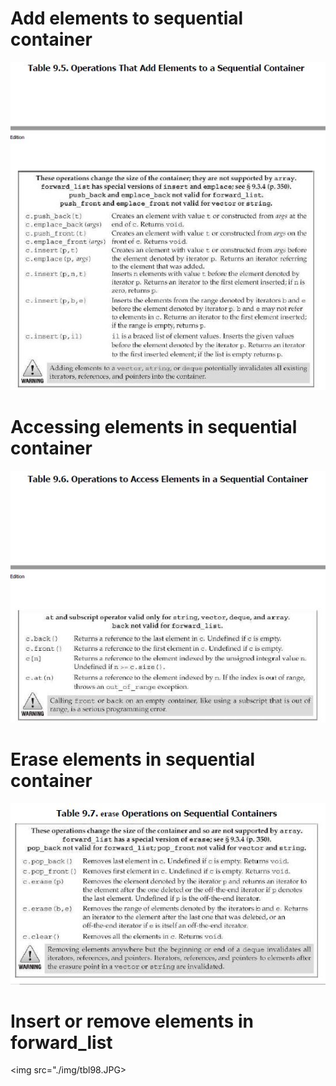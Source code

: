 # Add elements to sequential container

<img src="./img/tbl95.JPG">

# Accessing elements in sequential container

<img src="./img/tbl96.JPG">

# Erase elements in sequential container
<img src="./img/tbl97.JPG">

# Insert or remove elements in forward_list
<img src="./img/tbl98.JPG>

